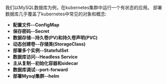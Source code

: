 我们以MySQL数据库为例，在kubernetes集群中运行一个有状态的应用。
部署数据库几乎覆盖了kubernetes中常见的对象和概念:

- **配置文件--ConfigMap**
- **保存密码--Secret**
- **数据存储--持久卷(PV)和持久卷声明(PVC)**
- **动态创建卷--存储类(StorageClass)**
- **部署多个实例--StatefulSet**
- **数据库访问--Headless Service**
- **主从复制--初始化容器和sidecar**
- **数据库调试--port-forward**
- **部署Mysql集群--helm**


